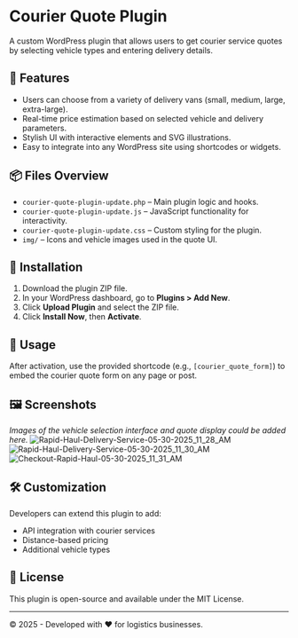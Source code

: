 # Courier Quote Plugin

A custom WordPress plugin that allows users to get courier service quotes by selecting vehicle types and entering delivery details.

## 🚚 Features

- Users can choose from a variety of delivery vans (small, medium, large, extra-large).
- Real-time price estimation based on selected vehicle and delivery parameters.
- Stylish UI with interactive elements and SVG illustrations.
- Easy to integrate into any WordPress site using shortcodes or widgets.

## 📦 Files Overview

- `courier-quote-plugin-update.php` – Main plugin logic and hooks.
- `courier-quote-plugin-update.js` – JavaScript functionality for interactivity.
- `courier-quote-plugin-update.css` – Custom styling for the plugin.
- `img/` – Icons and vehicle images used in the quote UI.

## 🔧 Installation

1. Download the plugin ZIP file.
2. In your WordPress dashboard, go to **Plugins > Add New**.
3. Click **Upload Plugin** and select the ZIP file.
4. Click **Install Now**, then **Activate**.

## 🧩 Usage

After activation, use the provided shortcode (e.g., `[courier_quote_form]`) to embed the courier quote form on any page or post.

## 🖼️ Screenshots

*Images of the vehicle selection interface and quote display could be added here.*
![Rapid-Haul-Delivery-Service-05-30-2025_11_28_AM](https://github.com/user-attachments/assets/4d41d741-79ad-49c5-81f5-68fa0bccae06)
![Rapid-Haul-Delivery-Service-05-30-2025_11_30_AM](https://github.com/user-attachments/assets/82b6dfdc-bc2b-4d81-aeda-d96aed1b56fd)
![Checkout-Rapid-Haul-05-30-2025_11_31_AM](https://github.com/user-attachments/assets/3d10dd9f-18cd-4cb0-a163-c0de15f57f5c)


## 🛠️ Customization

Developers can extend this plugin to add:

- API integration with courier services
- Distance-based pricing
- Additional vehicle types

## 📃 License

This plugin is open-source and available under the MIT License.

---

© 2025 - Developed with ❤️ for logistics businesses.
